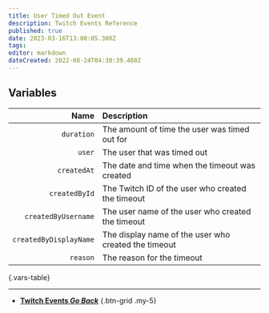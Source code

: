 ```yaml
---
title: User Timed Out Event
description: Twitch Events Reference
published: true
date: 2023-03-16T13:00:05.300Z
tags: 
editor: markdown
dateCreated: 2022-08-24T04:30:39.460Z
---
```


## Variables
Name | Description
----:|:------------
`duration` | The amount of time the user was timed out for
`user` | The user that was timed out 
`createdAt` | The date and time when the timeout was created
`createdById` | The Twitch ID of the user who created the timeout 
`createdByUsername` | The user name of the user who created the timeout
`createdByDisplayName` | The display name of the user who created the timeout
`reason` | The reason for the timeout
{.vars-table}

---

- [<i class="mdi mdi-chevron-left"></i>**Twitch Events *Go Back***](/Platforms/Twitch/Events)
{.btn-grid .my-5}